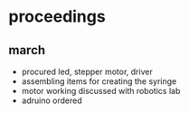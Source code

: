 # proceedings

## march

- procured led, stepper motor, driver
- assembling items for creating the syringe
- motor working discussed with robotics lab
- adruino ordered